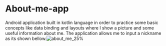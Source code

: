 # About-me-app
Android application built in kotlin language in order to practice some basic concepts like data binding and layouts where I show a picture and some useful information about me.
The application allows me to input a nickname as its shown bellow.![about_me_25%](https://user-images.githubusercontent.com/77797748/134957652-2e677f03-dc68-4c5f-a0f7-1a55c525c52a.gif)
